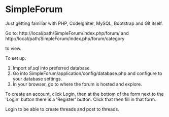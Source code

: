 # SimpleForum
Just getting familiar with PHP, CodeIgniter, MySQL, Bootstrap and Git itself.

Go to:
http://local/path/SimpleForum/index.php/forum/
and
http://local/path/SimpleForum/index.php/forum/category

to view.

To set up:
1. Import sf.sql into preferred database.
2. Go into SimpleForum/application/config/database.php and configure to your database settings.
3. In your browser, go to where the forum is hosted and explore.

To create an account, click Login, then at the bottom of the form next to the 'Login' button there is a 'Register' button. Click that then fill in that form.

Login to be able to create threads and post to threads.
